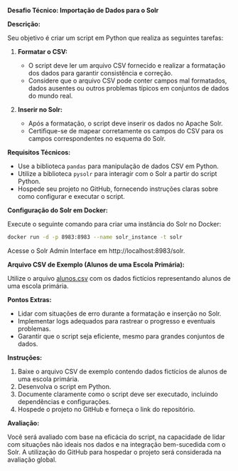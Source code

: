 **Desafio Técnico: Importação de Dados para o Solr**

**Descrição:**

Seu objetivo é criar um script em Python que realiza as seguintes tarefas:

1. **Formatar o CSV:**
   - O script deve ler um arquivo CSV fornecido e realizar a formatação dos dados para garantir consistência e correção.
   - Considere que o arquivo CSV pode conter campos mal formatados, dados ausentes ou outros problemas típicos em conjuntos de dados do mundo real.

2. **Inserir no Solr:**
   - Após a formatação, o script deve inserir os dados no Apache Solr. 
   - Certifique-se de mapear corretamente os campos do CSV para os campos correspondentes no esquema do Solr.

**Requisitos Técnicos:**

- Use a biblioteca `pandas` para manipulação de dados CSV em Python.
- Utilize a biblioteca `pysolr` para interagir com o Solr a partir do script Python.
- Hospede seu projeto no GitHub, fornecendo instruções claras sobre como configurar e executar o script.

**Configuração do Solr em Docker:**

Execute o seguinte comando para criar uma instância do Solr no Docker:

```bash
docker run -d -p 8983:8983 --name solr_instance -t solr
```

Acesse o Solr Admin Interface em http://localhost:8983/solr.

**Arquivo CSV de Exemplo (Alunos de uma Escola Primária):**

Utilize o arquivo [alunos.csv](https://github.com/joaomarcelo81/DesafioUBc/blob/main/aluno.csv) com os dados fictícios representando alunos de uma escola primária. 

**Pontos Extras:**

- Lidar com situações de erro durante a formatação e inserção no Solr.
- Implementar logs adequados para rastrear o progresso e eventuais problemas.
- Garantir que o script seja eficiente, mesmo para grandes conjuntos de dados.

**Instruções:**

1. Baixe o arquivo CSV de exemplo contendo dados fictícios de alunos de uma escola primária.
2. Desenvolva o script em Python.
3. Documente claramente como o script deve ser executado, incluindo dependências e configurações.
4. Hospede o projeto no GitHub e forneça o link do repositório.

**Avaliação:**

Você será avaliado com base na eficácia do script, na capacidade de lidar com situações não ideais nos dados e na integração bem-sucedida com o Solr. A utilização do GitHub para hospedar o projeto será considerada na avaliação global.
